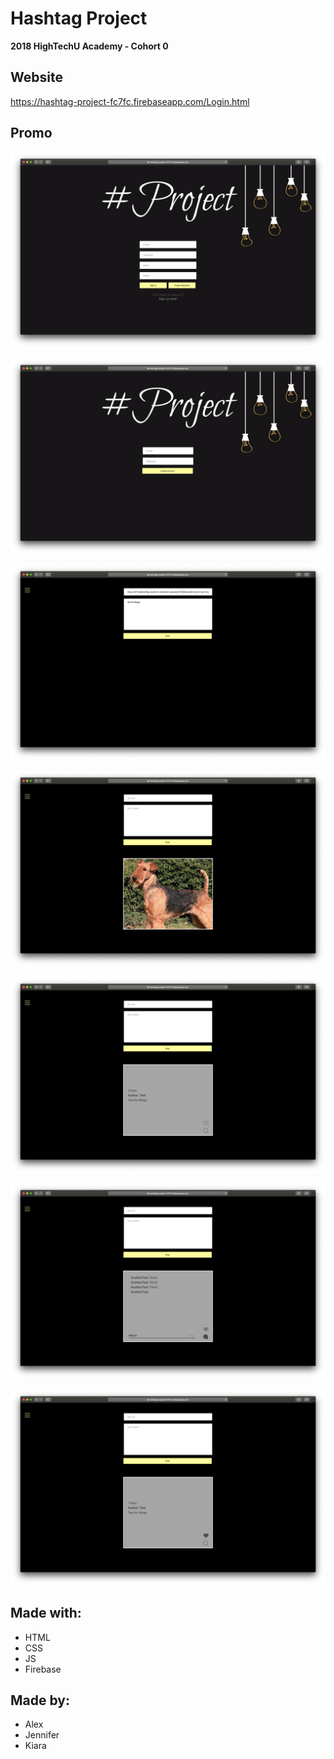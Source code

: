 # Hashtag Project

**2018 HighTechU Academy - Cohort 0** 

## Website

https://hashtag-project-fc7fc.firebaseapp.com/Login.html

## Promo

![Promo of Website](img/promo.png)

![Promo of Website](img/promo-1.png)

![Promo of Website](img/promo-2.png)

![Promo of Website](img/promo-3.png)

![Promo of Website](img/promo-4.png)

![Promo of Website](img/promo-5.png)

![Promo of Website](img/promo-6.png)

## Made with:

* HTML
* CSS
* JS
* Firebase

## Made by:

* Alex
* Jennifer
* Kiara
